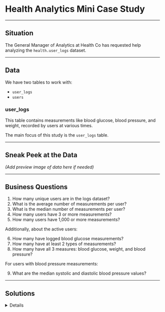 # Health Analytics Mini Case Study

---

## Situation  

The General Manager of Analytics at Health Co has requested help analyzing the `health.user_logs` dataset.  

---

## Data  

We have two tables to work with:  

- `user_logs`  
- `users`  

### user_logs  

This table contains measurements like blood glucose, blood pressure, and weight, recorded by users at various times.  

The main focus of this study is the `user_logs` table.  

---

## Sneak Peek at the Data  

*(Add preview image of data here if needed)*  

---

## Business Questions  

1. How many unique users are in the logs dataset?  
2. What is the average number of measurements per user?  
3. What is the median number of measurements per user?  
4. How many users have 3 or more measurements?  
5. How many users have 1,000 or more measurements?  

Additionally, about the active users:  

6. How many have logged blood glucose measurements?  
7. How many have at least 2 types of measurements?  
8. How many have all 3 measures: blood glucose, weight, and blood pressure?  

For users with blood pressure measurements:  

9. What are the median systolic and diastolic blood pressure values?  

---

## Solutions  

<details>


```sql
SELECT COUNT(DISTINCT id) AS unique_users
FROM user_logs;
</details> <details> <summary><strong>2. Prepare Temporary Table</strong></summary>
sql
Copy
Edit
DROP TABLE IF EXISTS user_measure_count;

SELECT
    id,
    COUNT(*) AS measure_count,
    COUNT(DISTINCT measure) AS unique_measures
INTO user_measure_count
FROM user_logs
GROUP BY id;
</details> <details> <summary><strong>3. Average Measurements per User</strong></summary>
sql
Copy
Edit
SELECT ROUND(AVG(measure_count), 2) AS avg_measurements
FROM user_measure_count;
</details> <details> <summary><strong>4. Median Measurements per User</strong></summary>
sql
Copy
Edit
SELECT DISTINCT
    PERCENTILE_CONT(0.5) WITHIN GROUP (ORDER BY measure_count) OVER () AS median_measurement
FROM user_measure_count;
</details> <details> <summary><strong>5. Users with 3 or More Measurements</strong></summary>
sql
Copy
Edit
SELECT COUNT(id) AS count_records
FROM user_measure_count
WHERE measure_count >= 3;
</details> <details> <summary><strong>6. Users with 1,000 or More Measurements</strong></summary>
sql
Copy
Edit
SELECT COUNT(id) AS count_records
FROM user_measure_count
WHERE measure_count >= 1000;
</details> <details> <summary><strong>7. Users Who Logged Blood Glucose Measurements</strong></summary>
sql
Copy
Edit
WITH active_users AS (
    SELECT measure,
           COUNT(DISTINCT id) AS active_users,
           ROUND(100 * CAST(COUNT(DISTINCT id) AS NUMERIC) / SUM(COUNT(DISTINCT id)) OVER(), 2) AS perc_active_users
    FROM user_logs
    GROUP BY measure
)
SELECT measure,
       active_users,
       CONCAT(SUBSTRING(CAST(perc_active_users AS nvarchar), 1, 5), '%') AS perc_active_users
FROM active_users
WHERE measure = 'blood_glucose';
</details> <details> <summary><strong>8. Users with at Least 2 Types of Measurements</strong></summary>
sql
Copy
Edit
SELECT COUNT(*) AS Count
FROM user_measure_count
WHERE unique_measures >= 2;
</details> <details> <summary><strong>9. Users with All 3 Measures</strong></summary>
sql
Copy
Edit
SELECT COUNT(*) AS Count
FROM user_measure_count
WHERE unique_measures = 3;
</details> <details> <summary><strong>10. Median Systolic and Diastolic Blood Pressure Values</strong></summary>
sql
Copy
Edit
SELECT DISTINCT PERCENTILE_CONT(0.5) WITHIN GROUP (ORDER BY CAST(systolic AS INT)) OVER() AS systolic_median
FROM user_logs
WHERE measure = 'blood_pressure';

SELECT DISTINCT PERCENTILE_CONT(0.5) WITHIN GROUP (ORDER BY CAST(diastolic AS INT)) OVER() AS diastolic_median
FROM user_logs
WHERE measure = 'blood_pressure';
</details> ```
